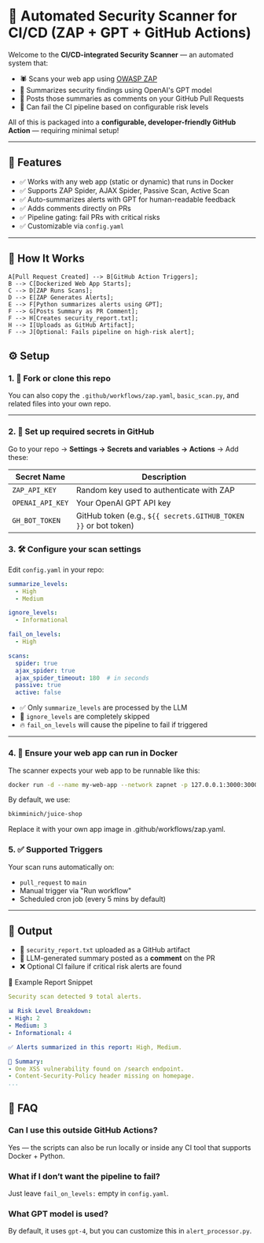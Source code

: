 # 🔐 Automated Security Scanner for CI/CD (ZAP + GPT + GitHub Actions)

Welcome to the **CI/CD-integrated Security Scanner** — an automated system that:

- 🕷️ Scans your web app using [OWASP ZAP](https://www.zaproxy.org/)
- 🤖 Summarizes security findings using OpenAI's GPT model
- 💬 Posts those summaries as comments on your GitHub Pull Requests
- 🚨 Can fail the CI pipeline based on configurable risk levels

All of this is packaged into a **configurable, developer-friendly GitHub Action** — requiring minimal setup!

---

## 🚀 Features

- ✅ Works with any web app (static or dynamic) that runs in Docker
- ✅ Supports ZAP Spider, AJAX Spider, Passive Scan, Active Scan
- ✅ Auto-summarizes alerts with GPT for human-readable feedback
- ✅ Adds comments directly on PRs
- ✅ Pipeline gating: fail PRs with critical risks
- ✅ Customizable via `config.yaml`

---

## 🧩 How It Works

    A[Pull Request Created] --> B[GitHub Action Triggers];
    B --> C[Dockerized Web App Starts];
    C --> D[ZAP Runs Scans];
    D --> E[ZAP Generates Alerts];
    E --> F[Python summarizes alerts using GPT];
    F --> G[Posts Summary as PR Comment];
    F --> H[Creates security_report.txt];
    H --> I[Uploads as GitHub Artifact];
    F --> J[Optional: Fails pipeline on high-risk alert];

## ⚙️ Setup

### 1. 🍴 Fork or clone this repo

You can also copy the `.github/workflows/zap.yaml`, `basic_scan.py`, and related files into your own repo.

---

### 2. 🔑 Set up required secrets in GitHub

Go to your repo → **Settings → Secrets and variables → Actions** → Add these:

| Secret Name       | Description                                                        |
|-------------------|--------------------------------------------------------------------|
| `ZAP_API_KEY`     | Random key used to authenticate with ZAP                           |
| `OPENAI_API_KEY`  | Your OpenAI GPT API key                                            |
| `GH_BOT_TOKEN`    | GitHub token (e.g., `${{ secrets.GITHUB_TOKEN }}` or bot token)    |


### 3. 🛠️ Configure your scan settings

Edit `config.yaml` in your repo:

```yaml
summarize_levels:
  - High
  - Medium

ignore_levels:
  - Informational

fail_on_levels:
  - High

scans:
  spider: true
  ajax_spider: true
  ajax_spider_timeout: 180  # in seconds
  passive: true
  active: false
```

- ✅ Only `summarize_levels` are processed by the LLM  
- 🚫 `ignore_levels` are completely skipped  
- 🔥 `fail_on_levels` will cause the pipeline to fail if triggered

---

### 4. 🐳 Ensure your web app can run in Docker

The scanner expects your web app to be runnable like this:

```bash
docker run -d --name my-web-app --network zapnet -p 127.0.0.1:3000:3000 your-web-app-image
```

By default, we use:
```bash
bkimminich/juice-shop
```
Replace it with your own app image in .github/workflows/zap.yaml.

### 5. ✅ Supported Triggers

Your scan runs automatically on:

- `pull_request` to `main`
- Manual trigger via "Run workflow"
- Scheduled cron job (every 5 mins by default)

---

## 📄 Output

- 📝 `security_report.txt` uploaded as a GitHub artifact  
- 🧠 LLM-generated summary posted as a **comment** on the PR  
- ❌ Optional CI failure if critical risk alerts are found

🧪 Example Report Snippet

```yaml
Security scan detected 9 total alerts.

📊 Risk Level Breakdown:
- High: 2
- Medium: 3
- Informational: 4

✅ Alerts summarized in this report: High, Medium.

🔐 Summary:
- One XSS vulnerability found on /search endpoint.
- Content-Security-Policy header missing on homepage.
...
```
## 🙋 FAQ

### Can I use this outside GitHub Actions?

Yes — the scripts can also be run locally or inside any CI tool that supports Docker + Python.

### What if I don’t want the pipeline to fail?

Just leave `fail_on_levels:` empty in `config.yaml`.

### What GPT model is used?

By default, it uses `gpt-4`, but you can customize this in `alert_processor.py`.


